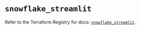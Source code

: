 # `snowflake_streamlit`

Refer to the Terraform Registry for docs: [`snowflake_streamlit`](https://registry.terraform.io/providers/snowflake-labs/snowflake/1.0.1/docs/resources/streamlit).
